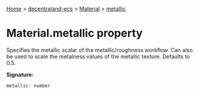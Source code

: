 [Home](./index) &gt; [decentraland-ecs](./decentraland-ecs.md) &gt; [Material](./decentraland-ecs.material.md) &gt; [metallic](./decentraland-ecs.material.metallic.md)

# Material.metallic property

Specifies the metallic scalar of the metallic/roughness workflow. Can also be used to scale the metalness values of the metallic texture. Defaults to 0.5.

**Signature:**
```javascript
metallic: number
```

